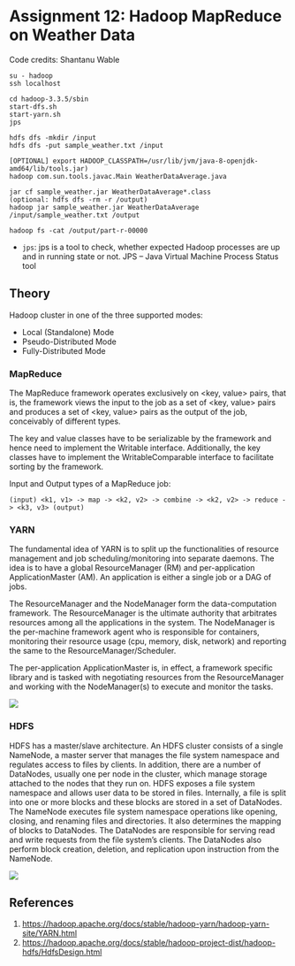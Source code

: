 # Assignment 12: Hadoop MapReduce on Weather Data

Code credits: Shantanu Wable

```
su - hadoop
ssh localhost

cd hadoop-3.3.5/sbin
start-dfs.sh
start-yarn.sh
jps

hdfs dfs -mkdir /input
hdfs dfs -put sample_weather.txt /input

[OPTIONAL] export HADOOP_CLASSPATH=/usr/lib/jvm/java-8-openjdk-amd64/lib/tools.jar) 
hadoop com.sun.tools.javac.Main WeatherDataAverage.java

jar cf sample_weather.jar WeatherDataAverage*.class
(optional: hdfs dfs -rm -r /output)
hadoop jar sample_weather.jar WeatherDataAverage /input/sample_weather.txt /output

hadoop fs -cat /output/part-r-00000
```

* `jps`: jps is a tool to check, whether expected Hadoop processes are up and in running state or not. JPS – Java Virtual Machine Process Status tool

## Theory

Hadoop cluster in one of the three supported modes:

- Local (Standalone) Mode
- Pseudo-Distributed Mode
- Fully-Distributed Mode

### MapReduce

The MapReduce framework operates exclusively on <key, value> pairs, that is, the framework views the input to the job as a set of <key, value> pairs and produces a set of <key, value> pairs as the output of the job, conceivably of different types.

The key and value classes have to be serializable by the framework and hence need to implement the Writable interface. Additionally, the key classes have to implement the WritableComparable interface to facilitate sorting by the framework.

Input and Output types of a MapReduce job:

```
(input) <k1, v1> -> map -> <k2, v2> -> combine -> <k2, v2> -> reduce -> <k3, v3> (output)
```

### YARN 

The fundamental idea of YARN is to split up the functionalities of resource management and job scheduling/monitoring into separate daemons. The idea is to have a global ResourceManager (RM) and per-application ApplicationMaster (AM). An application is either a single job or a DAG of jobs.

The ResourceManager and the NodeManager form the data-computation framework. The ResourceManager is the ultimate authority that arbitrates resources among all the applications in the system. The NodeManager is the per-machine framework agent who is responsible for containers, monitoring their resource usage (cpu, memory, disk, network) and reporting the same to the ResourceManager/Scheduler.

The per-application ApplicationMaster is, in effect, a framework specific library and is tasked with negotiating resources from the ResourceManager and working with the NodeManager(s) to execute and monitor the tasks.

![](https://hadoop.apache.org/docs/stable/hadoop-yarn/hadoop-yarn-site/yarn_architecture.gif)

### HDFS

HDFS has a master/slave architecture. An HDFS cluster consists of a single NameNode, a master server that manages the file system namespace and regulates access to files by clients. In addition, there are a number of DataNodes, usually one per node in the cluster, which manage storage attached to the nodes that they run on. HDFS exposes a file system namespace and allows user data to be stored in files. Internally, a file is split into one or more blocks and these blocks are stored in a set of DataNodes. The NameNode executes file system namespace operations like opening, closing, and renaming files and directories. It also determines the mapping of blocks to DataNodes. The DataNodes are responsible for serving read and write requests from the file system’s clients. The DataNodes also perform block creation, deletion, and replication upon instruction from the NameNode.

![](https://hadoop.apache.org/docs/stable/hadoop-project-dist/hadoop-hdfs/images/hdfsarchitecture.png)


## References

1. https://hadoop.apache.org/docs/stable/hadoop-yarn/hadoop-yarn-site/YARN.html
2. https://hadoop.apache.org/docs/stable/hadoop-project-dist/hadoop-hdfs/HdfsDesign.html

